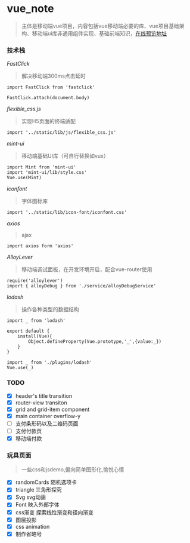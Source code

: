 # vue_note

> 主体是移动端vue项目，内容包括vue移动端必要的库、vue项目基础架构、移动端ui库非通用组件实现、基础前端知识，[在线预览地址](https://pixel-daze.github.io/vue_note/#/appbase/appindex)

### 技术栈
*FastClick*
> 解决移动端300ms点击延时

```
import FastClick from 'fastclick'

FastClick.attach(document.body)
```
*flexible_css.js*
>实现H5页面的终端适配

```
import '../static/lib/js/flexible_css.js'
```

*mint-ui*
>移动端基础UI库（可自行替换如vux）

```
import Mint from 'mint-ui'
import 'mint-ui/lib/style.css'
Vue.use(Mint)
```

*iconfont*
>字体图标库

```
import '../static/lib/icon-font/iconfont.css'
```

*axios*
>ajax
```
import axios form 'axios'
```

*AlloyLever*
>移动端调试面板，在开发环境开启，配合vue-router使用
```
require('alloylever')
import { alloyDebug } from './service/alloyDebugService'
```

*lodash*
>操作各种类型的数据结构
```
import _ from 'lodash'

export default {
	install(Vue){
		Object.defineProperty(Vue.prototype,'_',{value:_})
	}
}

import _ from './plugins/lodash'
Vue.use(_)
```

### TODO

- [X] header's title transition
- [X] router-view transiton
- [X] grid and grid-item component
- [X] main container overflow-y
- [ ] 支付条形码以及二维码页面
- [ ] 支付付款页
- [X] 移动端付款

### 玩具页面
>一些css和jsdemo,偏向简单图形化,愉悦心情

- [X] randomCards 随机选项卡
- [X] triangle 三角形探究
- [X] Svg svg动画
- [X] Font 映入外部字体
- [X] css渐变 探索线性渐变和径向渐变
- [X] 图层投影
- [X] css animation
- [X] 制作省略号
